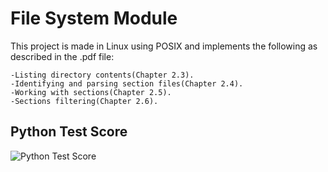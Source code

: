 # File System Module
This project is made in Linux using POSIX and implements the following as described in the .pdf file:
```
-Listing directory contents(Chapter 2.3).
-Identifying and parsing section files(Chapter 2.4).
-Working with sections(Chapter 2.5).
-Sections filtering(Chapter 2.6).
```

## Python Test Score
![Python Test Score](https://user-images.githubusercontent.com/56603839/226363996-53b00b25-afd1-4af9-bdee-bde396abd869.png)
